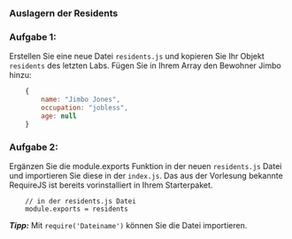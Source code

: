 ### Auslagern der Residents

### Aufgabe 1:

Erstellen Sie eine neue Datei `residents.js` und kopieren Sie Ihr Objekt `residents` des letzten Labs.
Fügen Sie in Ihrem Array den Bewohner Jimbo hinzu:

~~~ js
    {
        name: "Jimbo Jones",
        occupation: "jobless",
        age: null
    }
~~~

### Aufgabe 2:

Ergänzen Sie die module.exports Funktion in der neuen `residents.js` Datei und importieren Sie diese in der `index.js`.
Das aus der Vorlesung bekannte RequireJS ist bereits vorinstalliert in Ihrem Starterpaket.


~~~ JS
    // in der residents.js Datei
    module.exports = residents

~~~

***Tipp:*** Mit `require('Dateiname')` können Sie die Datei importieren.

